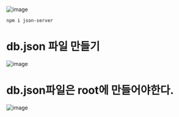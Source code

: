 
![image](https://github.com/tjghwns93/react_basic/assets/129016977/117b4a12-ff8a-45d5-9b2a-9bf5ed500a10)

    npm i json-server
    
# db.json 파일 만들기   
![image](https://github.com/tjghwns93/react_basic/assets/129016977/a876f96f-36be-4f5e-b91e-41095c6061e8)

# db.json파일은 root에 만들어야한다.
![image](https://github.com/tjghwns93/react_basic/assets/129016977/ba130630-e5cf-4eb2-8b69-629da6fe2199)

  


